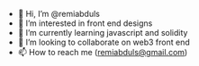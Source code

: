 - 👋 Hi, I’m @remiabduls
- 👀 I’m interested in front end designs 
- 🌱 I’m currently learning javascript and solidity
- 💞️ I’m looking to collaborate on web3 front end 
- 📫 How to reach me (remiabduls@gmail.com)

<!---
remiabduls/remiabduls is a ✨ special ✨ repository because its `README.md` (this file) appears on your GitHub profile.
You can click the Preview link to take a look at your changes.
--->
